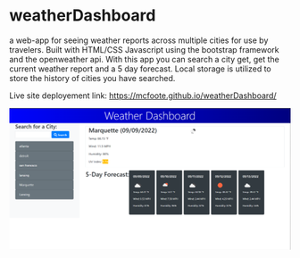 # weatherDashboard
a web-app for seeing weather reports across multiple cities for use by travelers. Built with HTML/CSS Javascript using the bootstrap framework 
and the openweather api. With this app you can search a city get, get the current weather report and a 5 day forecast. Local storage is utilized to 
store the history of cities you have searched.

Live site deployement link: https://mcfoote.github.io/weatherDashboard/

![ScreenShot](./assets/images/screenshot.png)
